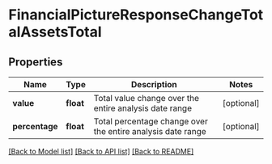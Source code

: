 # FinancialPictureResponseChangeTotalAssetsTotal

## Properties
Name | Type | Description | Notes
------------ | ------------- | ------------- | -------------
**value** | **float** | Total value change over the entire analysis date range | [optional] 
**percentage** | **float** | Total percentage change over the entire analysis date range | [optional] 

[[Back to Model list]](../README.md#documentation-for-models) [[Back to API list]](../README.md#documentation-for-api-endpoints) [[Back to README]](../README.md)


